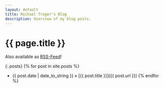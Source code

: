 ```yaml
---
layout: default
title: Michael Troger's Blog
description: Overview of my blog posts.
---
```

# {{ page.title }}
Also available as [RSS-Feed](/blog/atom.xml)!

{:.posts}
  {% for post in site.posts %}
* {{ post.date | date_to_string }} » [{{ post.title }}]({{ post.url }})
  {% endfor %}

